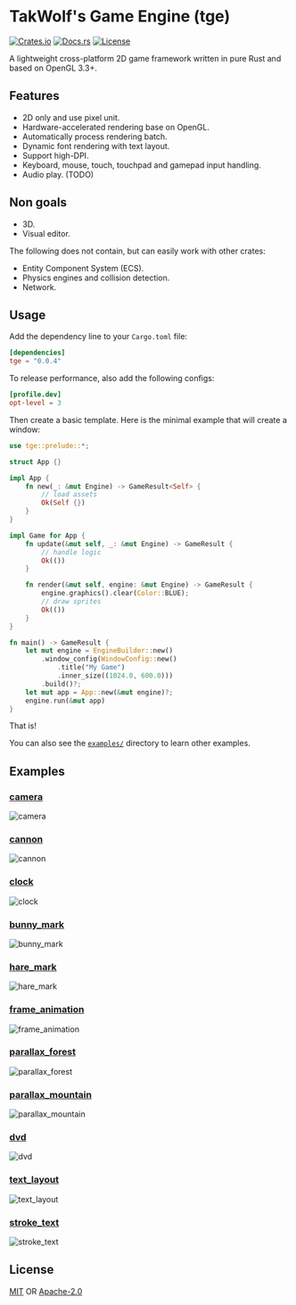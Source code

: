 # TakWolf's Game Engine (tge)

[![Crates.io](https://img.shields.io/crates/v/tge)](https://crates.io/crates/tge)
[![Docs.rs](https://docs.rs/tge/badge.svg)](https://docs.rs/tge)
[![License](https://img.shields.io/crates/l/tge)](#License)

A lightweight cross-platform 2D game framework written in pure Rust and based on OpenGL 3.3+.

## Features

* 2D only and use pixel unit.
* Hardware-accelerated rendering base on OpenGL.
* Automatically process rendering batch.
* Dynamic font rendering with text layout.
* Support high-DPI.
* Keyboard, mouse, touch, touchpad and gamepad input handling.
* Audio play. (TODO)

## Non goals

* 3D.
* Visual editor.

The following does not contain, but can easily work with other crates:

* Entity Component System (ECS).
* Physics engines and collision detection.
* Network.

## Usage

Add the dependency line to your `Cargo.toml` file:

```toml
[dependencies]
tge = "0.0.4"
```

To release performance, also add the following configs:

```toml
[profile.dev]
opt-level = 3
```

Then create a basic template. Here is the minimal example that will create a window:

```rust
use tge::prelude::*;

struct App {}

impl App {
    fn new(_: &mut Engine) -> GameResult<Self> {
        // load assets
        Ok(Self {})
    }
}

impl Game for App {
    fn update(&mut self, _: &mut Engine) -> GameResult {
        // handle logic
        Ok(())
    }

    fn render(&mut self, engine: &mut Engine) -> GameResult {
        engine.graphics().clear(Color::BLUE);
        // draw sprites
        Ok(())
    }
}

fn main() -> GameResult {
    let mut engine = EngineBuilder::new()
        .window_config(WindowConfig::new()
            .title("My Game")
            .inner_size((1024.0, 600.0)))
        .build()?;
    let mut app = App::new(&mut engine)?;
    engine.run(&mut app)
}
```

That is!

You can also see the [`examples/`](examples/) directory to learn other examples.

## Examples

### [camera](examples/camera.rs)

![camera](docs/camera.png)

### [cannon](examples/cannon.rs)

![cannon](docs/cannon.png)

### [clock](examples/clock.rs)

![clock](docs/clock.png)

### [bunny_mark](examples/bunny_mark.rs)

![bunny_mark](docs/bunny_mark.png)

### [hare_mark](examples/hare_mark.rs)

![hare_mark](docs/hare_mark.png)

### [frame_animation](examples/frame_animation.rs)

![frame_animation](docs/frame_animation.png)

### [parallax_forest](examples/parallax_forest.rs)

![parallax_forest](docs/parallax_forest.png)

### [parallax_mountain](examples/parallax_mountain.rs)

![parallax_mountain](docs/parallax_mountain.png)

### [dvd](examples/dvd.rs)

![dvd](docs/dvd.png)

### [text_layout](examples/text_layout.rs)

![text_layout](docs/text_layout.png)

### [stroke_text](examples/stroke_text.rs)

![stroke_text](docs/stroke_text.png)

## License

[MIT](LICENSE-MIT) OR [Apache-2.0](LICENSE-APACHE)
